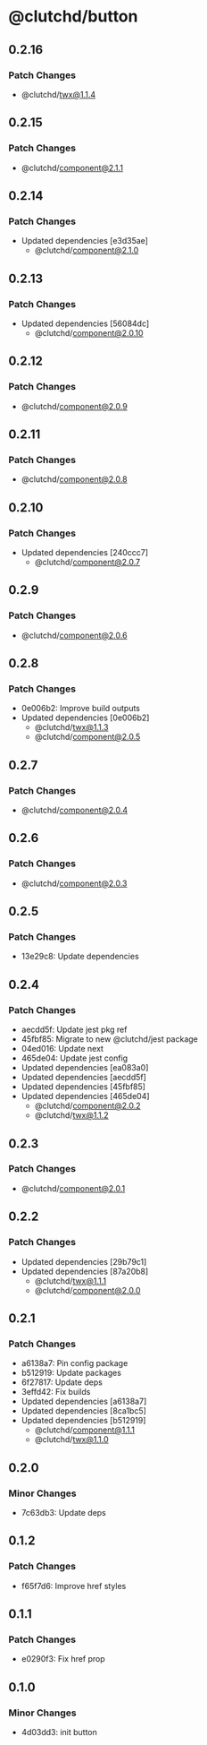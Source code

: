 # @clutchd/button

## 0.2.16

### Patch Changes

- @clutchd/twx@1.1.4

## 0.2.15

### Patch Changes

- @clutchd/component@2.1.1

## 0.2.14

### Patch Changes

- Updated dependencies [e3d35ae]
  - @clutchd/component@2.1.0

## 0.2.13

### Patch Changes

- Updated dependencies [56084dc]
  - @clutchd/component@2.0.10

## 0.2.12

### Patch Changes

- @clutchd/component@2.0.9

## 0.2.11

### Patch Changes

- @clutchd/component@2.0.8

## 0.2.10

### Patch Changes

- Updated dependencies [240ccc7]
  - @clutchd/component@2.0.7

## 0.2.9

### Patch Changes

- @clutchd/component@2.0.6

## 0.2.8

### Patch Changes

- 0e006b2: Improve build outputs
- Updated dependencies [0e006b2]
  - @clutchd/twx@1.1.3
  - @clutchd/component@2.0.5

## 0.2.7

### Patch Changes

- @clutchd/component@2.0.4

## 0.2.6

### Patch Changes

- @clutchd/component@2.0.3

## 0.2.5

### Patch Changes

- 13e29c8: Update dependencies

## 0.2.4

### Patch Changes

- aecdd5f: Update jest pkg ref
- 45fbf85: Migrate to new @clutchd/jest package
- 04ed016: Update next
- 465de04: Update jest config
- Updated dependencies [ea083a0]
- Updated dependencies [aecdd5f]
- Updated dependencies [45fbf85]
- Updated dependencies [465de04]
  - @clutchd/component@2.0.2
  - @clutchd/twx@1.1.2

## 0.2.3

### Patch Changes

- @clutchd/component@2.0.1

## 0.2.2

### Patch Changes

- Updated dependencies [29b79c1]
- Updated dependencies [87a20b8]
  - @clutchd/twx@1.1.1
  - @clutchd/component@2.0.0

## 0.2.1

### Patch Changes

- a6138a7: Pin config package
- b512919: Update packages
- 6f27817: Update deps
- 3effd42: Fix builds
- Updated dependencies [a6138a7]
- Updated dependencies [8ca1bc5]
- Updated dependencies [b512919]
  - @clutchd/component@1.1.1
  - @clutchd/twx@1.1.0

## 0.2.0

### Minor Changes

- 7c63db3: Update deps

## 0.1.2

### Patch Changes

- f65f7d6: Improve href styles

## 0.1.1

### Patch Changes

- e0290f3: Fix href prop

## 0.1.0

### Minor Changes

- 4d03dd3: init button
